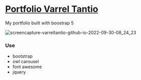 # [Portfolio Varrel Tantio](https://varreltantio.netlify.app/)

My portfolio built with boostrap 5

![screencapture-varreltantio-github-io-2022-09-30-08_24_23](https://user-images.githubusercontent.com/49724190/193322653-957948d5-c31f-4131-81d0-21dc5a7de9b4.png)

### Use

- bootstrap
- owl carousel
- font awesome
- jquery
